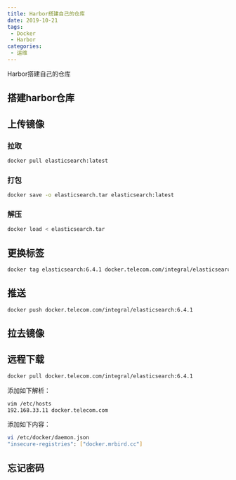 ```yaml
---
title: Harbor搭建自己的仓库
date: 2019-10-21
tags:
 - Docker
 - Harbor
categories: 
 - 运维
---
```


Harbor搭建自己的仓库
<!-- more -->

## 搭建harbor仓库

## 上传镜像

### 拉取
```sh
docker pull elasticsearch:latest
```



### 打包
```sh
docker save -o elasticsearch.tar elasticsearch:latest
```

### 解压
```sh
docker load < elasticsearch.tar
```

## 更换标签
```sh
docker tag elasticsearch:6.4.1 docker.telecom.com/integral/elasticsearch:6.4.1
```

## 推送
```sh
docker push docker.telecom.com/integral/elasticsearch:6.4.1
```


## 拉去镜像


## 远程下载
```sh
docker pull docker.telecom.com/integral/elasticsearch:6.4.1

```

添加如下解析：

```sh
vim /etc/hosts
192.168.33.11 docker.telecom.com
```
添加如下内容：
```sh
vi /etc/docker/daemon.json
"insecure-registries": ["docker.mrbird.cc"]
```

## 忘记密码








